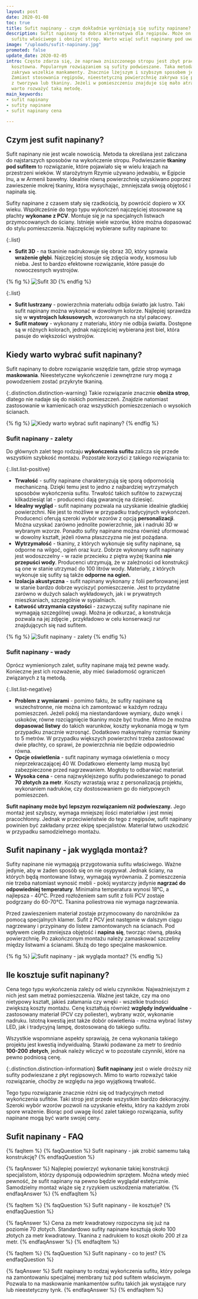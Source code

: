 ```yaml
---
layout: post
date: 2020-01-08
toc: true
title: Sufit napinany - czym dokładnie wyróżniają się sufity napinane?
description: Sufit napinany to dobra alternatywa dla regipsów. Może on ukryć wady
  sufitu właściwego i obniżyć strop. Warto wziąć sufit napinany pod uwagę przy remoncie.
image: "/uploads/sufit-napinany.jpg"
promoted: false
update_date: 2020-02-05
intro: Często zdarza się, że naprawa zniszczonego stropu jest zbyt pracochłonna i
  kosztowna. Popularnym rozwiązaniem są sufity podwieszane. Taka metoda skutecznie
  zakrywa wszelkie mankamenty. Znacznie lżejszym i szybszym sposobem jest sufit napinany.
  Zamiast stosowania regipsów, nieestetyczną powierzchnię zakrywa się płachtą wykonaną
  z tworzywa lub tkaniny. Jeżeli w pomieszczeniu znajduje się mało atrakcyjny strop,
  warto rozważyć taką metodę.
main_keywords:
- sufit napinany
- sufity napinane
- sufit napinany cena

---
```

## Czym jest sufit napinany?

Sufit napinany nie jest wcale nowością. Metoda ta określana jest zaliczana do najstarszych sposobów na wykończenie stropu. Podwieszanie **tkaniny pod sufitem** to rozwiązanie, które pojawiało się w wielu krajach na przestrzeni wieków. W starożytnym Rzymie używano jedwabiu, w Egipcie lnu, a w Armenii bawełny. Idealnie równą powierzchnię uzyskiwano poprzez zawieszenie mokrej tkaniny, która wysychając, zmniejszała swoją objętość i napinała się.

Sufity napinane z czasem stały się rzadkością, by powrócić dopiero w XX wieku. Współcześnie do tego typu wykończeń najczęściej stosowane są płachty **wykonane z PCV**. Montuje się je na specjalnych listwach przymocowanych do ściany. Istnieje wiele wzorów, które można dopasować do stylu pomieszczenia. Najczęściej wybierane sufity napinane to:

{:.list}

* **Sufit 3D** - na tkaninie nadrukowuje się obraz 3D, który sprawia **wrażenie głębi**. Najczęściej stosuje się zdjęcia wody, kosmosu lub nieba. Jest to bardzo efektowne rozwiązanie, które pasuje do nowoczesnych wystrojów.

{% fig %}
![Sufit 3D](/uploads/sufit-3D.jpg "Sufit 3D")
{% endfig %}

{:.list}

* **Sufit lustrzany** - powierzchnia materiału odbija światło jak lustro. Taki sufit napinany można wykonać w dowolnym kolorze. Najlepiej sprawdza się w **wystrojach luksusowych**, wzorowanych na styl pałacowy.
* **Sufit matowy** - wykonany z materiału, który nie odbija światła. Dostępne są w różnych kolorach, jednak najczęściej wybierana jest biel, która pasuje do większości wystrojów.

## Kiedy warto wybrać sufit napinany?

Sufit napinany to dobre rozwiązanie wszędzie tam, gdzie strop wymaga **maskowania**. Nieestetyczne wykończenie i zewnętrzne rury mogą z powodzeniem zostać przykryte tkaniną.

{:.distinction.distinction-warning}
Takie rozwiązanie znacznie **obniża strop**, dlatego nie nadaje się do niskich pomieszczeń. Znajdzie natomiast zastosowanie w kamienicach oraz wszystkich pomieszczeniach o wysokich ścianach.

{% fig %}
![Kiedy warto wybrać sufit napinany?](/uploads/kiedy-warto-wybrac-sufit-napinany.jpg "Kiedy warto wybrać sufit napinany?")
{% endfig %}

### Sufit napinany - zalety

Do głównych zalet tego rodzaju **wykończenia sufitu** zalicza się przede wszystkim szybkość montażu. Pozostałe korzyści z takiego rozwiązania to:

{:.list.list-positive}

* **Trwałość** - sufity napinane charakteryzują się sporą odpornością mechaniczną. Dzięki temu jest to jedno z najbardziej wytrzymałych sposobów wykończenia sufitu. Trwałość takich sufitów to zazwyczaj kilkadziesiąt lat - producenci dają gwarancję na dziesięć.
* **Idealny wygląd** - sufit napinany pozwala na uzyskanie idealnie gładkiej powierzchni. Nie jest to możliwe w przypadku tradycyjnych wykończeń. Producenci oferują szeroki wybór wzorów z opcją **personalizacji**. Można uzyskać zarówno jednolite powierzchnie, jak i nadruki 3D w wybranym wzorze. Ponadto sufity napinane można również uformować w dowolny kształt, jeżeli równa płaszczyzna nie jest pożądana.
* **Wytrzymałość** - tkaniny, z których wykonuje się sufity napinane, są odporne na wilgoć, ogień oraz kurz. Dobrze wykonany sufit napinany jest wodoszczelny - w razie przecieku z piętra wyżej tkanina **nie przepuści wody**. Producenci utrzymują, że w zależności od konstrukcji są one w stanie utrzymać do 100 litrów wody. Materiały, z których wykonuje się sufity są także **odporne na ogień.**
* **Izolacja akustyczna** - sufit napinany wykonany z folii perforowanej jest w stanie bardzo dobrze wyciszyć pomieszczenie. Jest to przydatne zarówno w dużych salach wykładowych, jak i w prywatnych mieszkaniach, szczególnie w sypialniach.
* **Łatwość utrzymania czystości** - zazwyczaj sufity napinane nie wymagają szczególnej uwagi. Można je odkurzać, a konstrukcja pozwala na jej zdjęcie , przykładowo w celu konserwacji rur znajdujących się nad sufitem.

{% fig %}
![Sufit napinany - zalety](/uploads/sufit-napinany-zalety.jpg "Sufit napinany - zalety")
{% endfig %}

### Sufit napinany - wady

Oprócz wymienionych zalet, sufity napinane mają też pewne wady. Konieczne jest ich rozważenie, aby mieć świadomość ograniczeń związanych z tą metodą.

{:.list.list-negative}

* **Problem z wymiarami** - pomimo faktu, że sufity napinane są wszechstronne, nie można ich zamontować w każdym rodzaju pomieszczeń. Jeżeli pokój ma niestandardowe wymiary, dużo wnęk i uskoków, równe rozciągnięcie tkaniny może być trudne. Mimo że można **dopasować listwy** do takich warunków, koszty wykonania mogą w tym przypadku znacznie wzrosnąć. Dodatkowo maksymalny rozmiar tkaniny to 5 metrów. W przypadku większych powierzchni trzeba zastosować dwie płachty, co sprawi, że powierzchnia nie będzie odpowiednio równa.
* **Opcje oświetlenia** - sufit napinany wymaga oświetlenia o mocy nieprzekraczającej 40 W. Dodatkowo elementy lamp muszą być zabezpieczone przed nagrzewaniem. Mogłoby to odbarwiać materiał.
* **Wysoka cena** - cena najzwyklejszego sufitu podwieszanego to ponad **70 złotych za metr**. Koszty wzrastają wraz z personalizacją projektu, wykonaniem nadruków, czy dostosowaniem go do nietypowych pomieszczeń.

**Sufit napinany może być lepszym rozwiązaniem niż podwieszany.** Jego montaż jest szybszy, wymaga mniejszej ilości materiałów i jest mniej pracochłonny. Jednak w przeciwieństwie do tego z regipsów, sufit napinany powinien być zakładany przez ekipę specjalistów. Materiał łatwo uszkodzić w przypadku samodzielnego montażu.

## Sufit napinany - jak wygląda montaż?

Sufity napinane nie wymagają przygotowania sufitu właściwego. Ważne jedynie, aby w żaden sposób się on nie osypywał. Jednak ściany, na których będą montowane listwy, wymagają wyrównania. Z pomieszczenia nie trzeba natomiast wynosić mebli - pokój wystarczy jedynie **nagrzać do odpowiedniej temperatury**. Minimalna temperatura wynosi 18°C, a najlepsza - 40°C. Przed rozłożeniem sam sufit z folii PCV zostaje podgrzany do 60-70°C. Tkanina poliestrowa nie wymaga nagrzewania.

Przed zawieszeniem materiał zostaje przymocowany do narożników za pomocą specjalnych klamer. Sufit z PCV jest następnie w dalszym ciągu nagrzewany i przypinany do listew zamontowanych na ścianach. Pod wpływem ciepła zmniejsza objętość i **napina się**, tworząc równą, płaską powierzchnię. Po zakończonym montażu należy zamaskować szczeliny między listwami a ścianami. Służą do tego specjalne maskownice.

{% fig %}
![Sufit napinany - jak wygląda montaż?](/uploads/sufit-napinany-jak-wyglada-montaz-1.jpg "Sufit napinany - jak wygląda montaż?")
{% endfig %}

## Ile kosztuje sufit napinany?

Cena tego typu wykończenia zależy od wielu czynników. Najważniejszym z nich jest sam metraż pomieszczenia. Ważne jest także, czy ma ono nietypowy kształt, jakieś załamania czy wnęki - wszelkie trudności zwiększą koszty montażu. Cenę kształtują również **względy indywidualne** - zastosowany materiał (PCV czy poliester), wybrany wzór, wykonanie nadruku. Istotną kwestią jest także dobór oświetlenia - można wybrać listwy LED, jak i tradycyjną lampę, dostosowaną do takiego sufitu.

Wszystkie wspomniane aspekty sprawiają, że cena wykonania takiego projektu jest kwestią indywidualną. Stawki podawane za metr to średnio **100-200 złotych**, jednak należy wliczyć w to pozostałe czynniki, które na pewno podniosą cenę.

{:.distinction.distinction-information}
**Sufit napinany** jest o wiele droższy niż sufity podwieszane z płyt regipsowych. Mimo to warto rozważyć takie rozwiązanie, choćby ze względu na jego wyjątkową trwałość.

Tego typu rozwiązanie znacznie różni się od tradycyjnych metod wykończenia sufitów. Taki strop jest przede wszystkim bardzo dekoracyjny. Szeroki wybór wzorów pozwoli na uzyskanie efektu, który na każdym zrobi spore wrażenie. Biorąc pod uwagę ilość zalet takiego rozwiązania, sufity napinane mogą być warte swojej ceny.

## Sufit napinany - FAQ

{% faqItem %}
{% faqQuestion %}
Sufit napinany - jak zrobić samemu taką konstrukcję?
{% endfaqQuestion %}

{% faqAnswer %}
Najlepiej powierzyć wykonanie takiej konstrukcji specjalistom, którzy dysponują odpowiednim sprzętem. Można wtedy mieć pewność, że sufit napinany na pewno będzie wyglądał estetycznie. Samodzielny montaż wiąże się z ryzykiem uszkodzenia materiałów.
{% endfaqAnswer %}
{% endfaqItem %}

{% faqItem %}
{% faqQuestion %}
Sufit napinany - ile kosztuje?
{% endfaqQuestion %}

{% faqAnswer %}
Cena za metr kwadratowy rozpoczyna się już na poziomie 70 złotych. Standardowo sufity napinane kosztują około 100 złotych za metr kwadratowy. Tkanina z nadrukiem to koszt około 200 zł za metr.
{% endfaqAnswer %}
{% endfaqItem %}

{% faqItem %}
{% faqQuestion %}
Sufit napinany - co to jest?
{% endfaqQuestion %}

{% faqAnswer %}
Sufit napinany to rodzaj wykończenia sufitu, który polega na zamontowaniu specjalnej membrany tuż pod sufitem właściwym. Pozwala to na maskowanie mankamentów sufitu takich jak wystające rury lub nieestetyczny tynk.
{% endfaqAnswer %}
{% endfaqItem %}